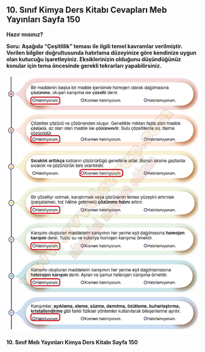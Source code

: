 ## 10. Sınıf Kimya Ders Kitabı Cevapları Meb Yayınları Sayfa 150

**Hazır mısınız?**

**Soru: Aşağıda “Çeşitlilik” teması ile ilgili temel kavramlar verilmiştir. Verilen bilgiler doğrultusunda hatırlama düzeyinize göre kendinize uygun olan kutucuğu işaretleyiniz. Eksiklerinizin olduğunu düşündüğünüz konular için tema öncesinde gerekli tekrarları yapabilirsiniz.**

![](./image1.webp)

**10. Sınıf Meb Yayınları Kimya Ders Kitabı Sayfa 150**
